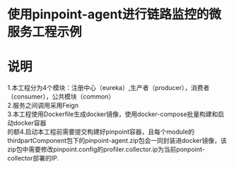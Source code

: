 # 使用pinpoint-agent进行链路监控的微服务工程示例
# 说明
1.本工程分为4个模块：注册中心（eureka）,生产者（producer），消费者（consumer），公共模块（common）<br>
2.服务之间调用采用Feign<br>
3.本工程使用Dockerfile生成docker镜像，使用docker-compose批量构建和启动docker容器<br>
的额4.启动本工程前需要提交构建好pinpoint容器，且每个module的thirdpartComponent包下的pinpoint-agent.zip包会一同封装进docker镜像，该zip包中需要修改pinpoint.config的profiler.collector.ip为当前ponpoint-collector部署的IP.
